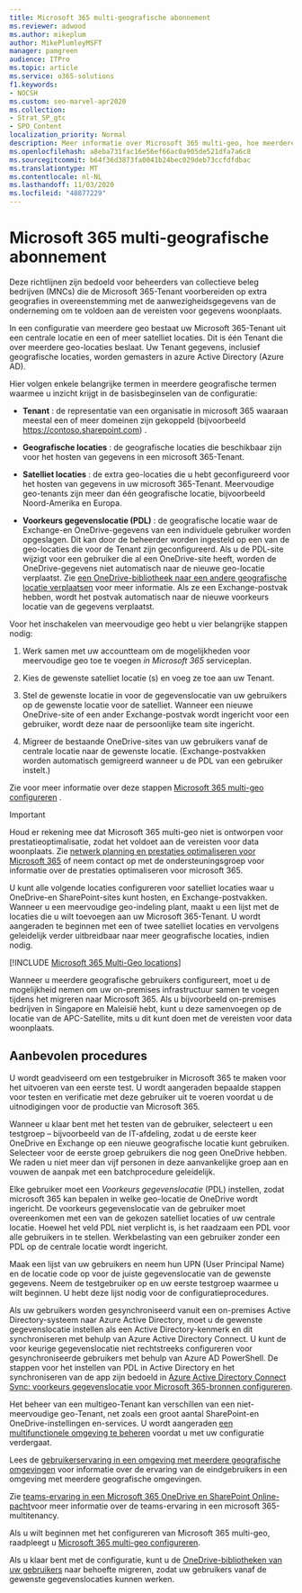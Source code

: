```yaml
---
title: Microsoft 365 multi-geografische abonnement
ms.reviewer: adwood
ms.author: mikeplum
author: MikePlumleyMSFT
manager: pamgreen
audience: ITPro
ms.topic: article
ms.service: o365-solutions
f1.keywords:
- NOCSH
ms.custom: seo-marvel-apr2020
ms.collection:
- Strat_SP_gtc
- SPO_Content
localization_priority: Normal
description: Meer informatie over Microsoft 365 multi-geo, hoe meerdere geografische functies werken en welke geografische locaties beschikbaar zijn voor gegevensopslag.
ms.openlocfilehash: a8eba731fac16e56ef66ac0a905de521dfa7a6c8
ms.sourcegitcommit: b64f36d3873fa0041b24bec029deb73ccfdfdbac
ms.translationtype: MT
ms.contentlocale: nl-NL
ms.lasthandoff: 11/03/2020
ms.locfileid: "48877229"
---
```

# <a name="plan-for-microsoft-365-multi-geo"></a>Microsoft 365 multi-geografische abonnement

Deze richtlijnen zijn bedoeld voor beheerders van collectieve beleg bedrijven (MNCs) die de Microsoft 365-Tenant voorbereiden op extra geografies in overeenstemming met de aanwezigheidsgegevens van de onderneming om te voldoen aan de vereisten voor gegevens woonplaats.

In een configuratie van meerdere geo bestaat uw Microsoft 365-Tenant uit een centrale locatie en een of meer satelliet locaties. Dit is één Tenant die over meerdere geo-locaties beslaat. Uw Tenant gegevens, inclusief geografische locaties, worden gemasters in azure Active Directory (Azure AD).

Hier volgen enkele belangrijke termen in meerdere geografische termen waarmee u inzicht krijgt in de basisbeginselen van de configuratie:

-   **Tenant** : de representatie van een organisatie in microsoft 365 waaraan meestal een of meer domeinen zijn gekoppeld (bijvoorbeeld https://contoso.sharepoint.com) . 

-   **Geografische locaties** : de geografische locaties die beschikbaar zijn voor het hosten van gegevens in een microsoft 365-Tenant.

-   **Satelliet locaties** : de extra geo-locaties die u hebt geconfigureerd voor het hosten van gegevens in uw microsoft 365-Tenant. Meervoudige geo-tenants zijn meer dan één geografische locatie, bijvoorbeeld Noord-Amerika en Europa.

-   **Voorkeurs gegevenslocatie (PDL)** : de geografische locatie waar de Exchange-en OneDrive-gegevens van een individuele gebruiker worden opgeslagen. Dit kan door de beheerder worden ingesteld op een van de geo-locaties die voor de Tenant zijn geconfigureerd. Als u de PDL-site wijzigt voor een gebruiker die al een OneDrive-site heeft, worden de OneDrive-gegevens niet automatisch naar de nieuwe geo-locatie verplaatst. Zie [een OneDrive-bibliotheek naar een andere geografische locatie verplaatsen](move-onedrive-between-geo-locations.md) voor meer informatie. Als ze een Exchange-postvak hebben, wordt het postvak automatisch naar de nieuwe voorkeurs locatie van de gegevens verplaatst.

Voor het inschakelen van meervoudige geo hebt u vier belangrijke stappen nodig:

1.  Werk samen met uw accountteam om de mogelijkheden voor meervoudige geo toe te voegen _in Microsoft 365_ serviceplan.

2.  Kies de gewenste satelliet locatie (s) en voeg ze toe aan uw Tenant.

3.  Stel de gewenste locatie in voor de gegevenslocatie van uw gebruikers op de gewenste locatie voor de satelliet. Wanneer een nieuwe OneDrive-site of een ander Exchange-postvak wordt ingericht voor een gebruiker, wordt deze naar de persoonlijke team site ingericht.

4.  Migreer de bestaande OneDrive-sites van uw gebruikers vanaf de centrale locatie naar de gewenste locatie. (Exchange-postvakken worden automatisch gemigreerd wanneer u de PDL van een gebruiker instelt.)

Zie voor meer informatie over deze stappen [Microsoft 365 multi-geo configureren](multi-geo-tenant-configuration.md) .

> [!IMPORTANT]
> Houd er rekening mee dat Microsoft 365 multi-geo niet is ontworpen voor prestatieoptimalisatie, zodat het voldoet aan de vereisten voor data woonplaats. Zie [netwerk planning en prestaties optimaliseren voor Microsoft 365](https://support.office.com/article/e5f1228c-da3c-4654-bf16-d163daee8848) of neem contact op met de ondersteuningsgroep voor informatie over de prestaties optimaliseren voor microsoft 365.

U kunt alle volgende locaties configureren voor satelliet locaties waar u OneDrive-en SharePoint-sites kunt hosten, en Exchange-postvakken. Wanneer u een meervoudige geo-indeling plant, maakt u een lijst met de locaties die u wilt toevoegen aan uw Microsoft 365-Tenant. U wordt aangeraden te beginnen met een of twee satelliet locaties en vervolgens geleidelijk verder uitbreidbaar naar meer geografische locaties, indien nodig.

[!INCLUDE [Microsoft 365 Multi-Geo locations](../includes/microsoft-365-multi-geo-locations.md)]

Wanneer u meerdere geografische gebruikers configureert, moet u de mogelijkheid nemen om uw on-premises infrastructuur samen te voegen tijdens het migreren naar Microsoft 365. Als u bijvoorbeeld on-premises bedrijven in Singapore en Maleisië hebt, kunt u deze samenvoegen op de locatie van de APC-Satellite, mits u dit kunt doen met de vereisten voor data woonplaats.

## <a name="best-practices"></a>Aanbevolen procedures

U wordt geadviseerd om een testgebruiker in Microsoft 365 te maken voor het uitvoeren van een eerste test. U wordt aangeraden bepaalde stappen voor testen en verificatie met deze gebruiker uit te voeren voordat u de uitnodigingen voor de productie van Microsoft 365.

Wanneer u klaar bent met het testen van de gebruiker, selecteert u een testgroep – bijvoorbeeld van de IT-afdeling, zodat u de eerste keer OneDrive en Exchange op een nieuwe geografische locatie kunt gebruiken. Selecteer voor de eerste groep gebruikers die nog geen OneDrive hebben. We raden u niet meer dan vijf personen in deze aanvankelijke groep aan en vouwen de aanpak met een batchprocedure geleidelijk.

Elke gebruiker moet een *Voorkeurs gegevenslocatie* (PDL) instellen, zodat microsoft 365 kan bepalen in welke geo-locatie de OneDrive wordt ingericht. De voorkeurs gegevenslocatie van de gebruiker moet overeenkomen met een van de gekozen satelliet locaties of uw centrale locatie. Hoewel het veld PDL niet verplicht is, is het raadzaam een PDL voor alle gebruikers in te stellen. Werkbelasting van een gebruiker zonder een PDL op de centrale locatie wordt ingericht.

Maak een lijst van uw gebruikers en neem hun UPN (User Principal Name) en de locatie code op voor de juiste gegevenslocatie van de gewenste gegevens. Neem de testgebruiker op en uw eerste testgroep waarmee u wilt beginnen. U hebt deze lijst nodig voor de configuratieprocedures.

Als uw gebruikers worden gesynchroniseerd vanuit een on-premises Active Directory-systeem naar Azure Active Directory, moet u de gewenste gegevenslocatie instellen als een Active Directory-kenmerk en dit synchroniseren met behulp van Azure Active Directory Connect. U kunt de voor keurige gegevenslocatie niet rechtstreeks configureren voor gesynchroniseerde gebruikers met behulp van Azure AD PowerShell. De stappen voor het instellen van PDL in Active Directory en het synchroniseren van de app zijn bedoeld in [Azure Active Directory Connect Sync: voorkeurs gegevenslocatie voor Microsoft 365-bronnen configureren](https://docs.microsoft.com/azure/active-directory/connect/active-directory-aadconnectsync-feature-preferreddatalocation).

Het beheer van een multigeo-Tenant kan verschillen van een niet-meervoudige geo-Tenant, net zoals een groot aantal SharePoint-en OneDrive-instellingen en-services. U wordt aangeraden [een multifunctionele omgeving te beheren](administering-a-multi-geo-environment.md) voordat u met uw configuratie verdergaat.

Lees de [gebruikerservaring in een omgeving met meerdere geografische omgevingen](multi-geo-user-experience.md) voor informatie over de ervaring van de eindgebruikers in een omgeving met meerdere geografische omgevingen.

Zie [teams-ervaring in een Microsoft 365 OneDrive en SharePoint Online-pacht](https://docs.microsoft.com/microsoftteams/teams-experience-o365odb-spo-multi-geo)voor meer informatie over de teams-ervaring in een microsoft 365-multitenancy.

Als u wilt beginnen met het configureren van Microsoft 365 multi-geo, raadpleegt u [Microsoft 365 multi-geo configureren](multi-geo-tenant-configuration.md).

Als u klaar bent met de configuratie, kunt u de [OneDrive-bibliotheken van uw gebruikers](move-onedrive-between-geo-locations.md) naar behoefte migreren, zodat uw gebruikers vanaf de gewenste gegevenslocaties kunnen werken.
